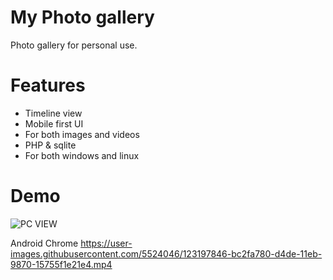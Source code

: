 # My Photo gallery
Photo gallery for personal use.
# Features
* Timeline view
* Mobile first UI
* For both images and videos
* PHP & sqlite
* For both windows and linux

# Demo
![PC VIEW](https://user-images.githubusercontent.com/5524046/123197618-5a6f3d80-d4de-11eb-973e-65a942aba585.PNG)

Android Chrome
https://user-images.githubusercontent.com/5524046/123197846-bc2fa780-d4de-11eb-9870-15755f1e21e4.mp4

